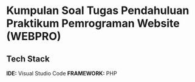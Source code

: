 
# Kumpulan Soal Tugas Pendahuluan Praktikum Pemrograman Website (WEBPRO)
## Tech Stack

**IDE:** Visual Studio Code
**FRAMEWORK:** PHP